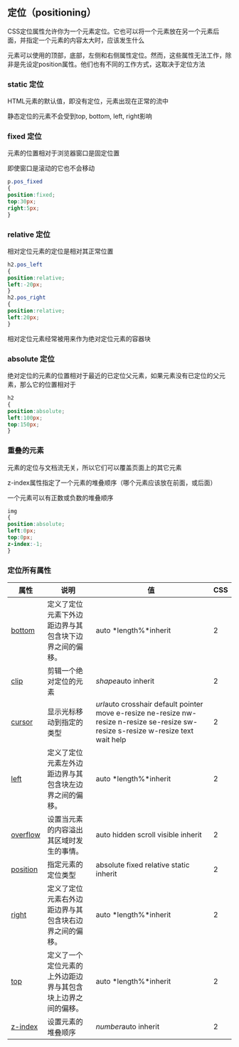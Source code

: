 ## 定位（positioning）

CSS定位属性允许你为一个元素定位。它也可以将一个元素放在另一个元素后面，并指定一个元素的内容太大时，应该发生什么

元素可以使用的顶部，底部，左侧和右侧属性定位。然而，这些属性无法工作，除非是先设定position属性。他们也有不同的工作方式，这取决于定位方法

### static 定位

HTML元素的默认值，即没有定位，元素出现在正常的流中

静态定位的元素不会受到top, bottom, left, right影响

### fixed 定位

元素的位置相对于浏览器窗口是固定位置

即使窗口是滚动的它也不会移动

```css
p.pos_fixed 
{ 
position:fixed; 
top:30px; 
right:5px; 
}
```

### relative 定位

相对定位元素的定位是相对其正常位置

```css
h2.pos_left 
{ 
position:relative; 
left:-20px; 
} 
h2.pos_right 
{ 
position:relative; 
left:20px; 
}
```

相对定位元素经常被用来作为绝对定位元素的容器块

### absolute 定位

绝对定位的元素的位置相对于最近的已定位父元素，如果元素没有已定位的父元素，那么它的位置相对于<html>

```css
h2 
{ 
position:absolute; 
left:100px; 
top:150px; 
}
```

### 重叠的元素

元素的定位与文档流无关，所以它们可以覆盖页面上的其它元素

z-index属性指定了一个元素的堆叠顺序（哪个元素应该放在前面，或后面）

一个元素可以有正数或负数的堆叠顺序

```css
img 
{ 
position:absolute; 
left:0px; 
top:0px; 
z-index:-1; 
}
```

### 定位所有属性

| 属性                                                         | 说明                                                         | 值                                                           | CSS  |
| ------------------------------------------------------------ | ------------------------------------------------------------ | ------------------------------------------------------------ | ---- |
| [bottom](https://www.w3cschool.cn/cssref/pr-pos-bottom.html) | 定义了定位元素下外边距边界与其包含块下边界之间的偏移。       | auto *length%*inherit                                        | 2    |
| [clip](https://www.w3cschool.cn/cssref/pr-pos-clip.html)     | 剪辑一个绝对定位的元素                                       | *shape*auto inherit                                          | 2    |
| [cursor](https://www.w3cschool.cn/cssref/pr-class-cursor.html) | 显示光标移动到指定的类型                                     | *url*auto crosshair default pointer move e-resize ne-resize nw-resize n-resize se-resize sw-resize s-resize w-resize text wait help | 2    |
| [left](https://www.w3cschool.cn/cssref/pr-pos-left.html)     | 定义了定位元素左外边距边界与其包含块左边界之间的偏移。       | auto *length%*inherit                                        | 2    |
| [overflow](https://www.w3cschool.cn/cssref/pr-pos-overflow.html) | 设置当元素的内容溢出其区域时发生的事情。                     | auto hidden scroll visible inherit                           | 2    |
| [position](https://www.w3cschool.cn/cssref/pr-class-position.html) | 指定元素的定位类型                                           | absolute fixed relative static inherit                       | 2    |
| [right](https://www.w3cschool.cn/cssref/pr-pos-right.html)   | 定义了定位元素右外边距边界与其包含块右边界之间的偏移。       | auto *length%*inherit                                        | 2    |
| [top](https://www.w3cschool.cn/cssref/pr-pos-top.html)       | 定义了一个定位元素的上外边距边界与其包含块上边界之间的偏移。 | auto *length%*inherit                                        | 2    |
| [z-index](https://www.w3cschool.cn/cssref/pr-pos-z-index.html) | 设置元素的堆叠顺序                                           | *number*auto inherit                                         | 2    |